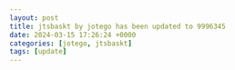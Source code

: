 ```yaml
---
layout: post
title: jtsbaskt by jotego has been updated to 9996345
date: 2024-03-15 17:26:24 +0000
categories: [jotego, jtsbaskt]
tags: [update]
---
```


